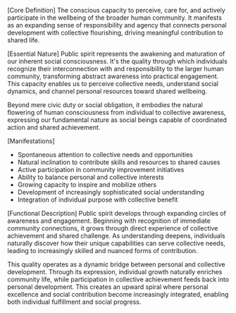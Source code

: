 [Core Definition]
The conscious capacity to perceive, care for, and actively participate in the wellbeing of the broader human community. It manifests as an expanding sense of responsibility and agency that connects personal development with collective flourishing, driving meaningful contribution to shared life.

[Essential Nature]
Public spirit represents the awakening and maturation of our inherent social consciousness. It's the quality through which individuals recognize their interconnection with and responsibility to the larger human community, transforming abstract awareness into practical engagement. This capacity enables us to perceive collective needs, understand social dynamics, and channel personal resources toward shared wellbeing.

Beyond mere civic duty or social obligation, it embodies the natural flowering of human consciousness from individual to collective awareness, expressing our fundamental nature as social beings capable of coordinated action and shared achievement.

[Manifestations]
- Spontaneous attention to collective needs and opportunities
- Natural inclination to contribute skills and resources to shared causes
- Active participation in community improvement initiatives
- Ability to balance personal and collective interests
- Growing capacity to inspire and mobilize others
- Development of increasingly sophisticated social understanding
- Integration of individual purpose with collective benefit

[Functional Description]
Public spirit develops through expanding circles of awareness and engagement. Beginning with recognition of immediate community connections, it grows through direct experience of collective achievement and shared challenge. As understanding deepens, individuals naturally discover how their unique capabilities can serve collective needs, leading to increasingly skilled and nuanced forms of contribution.

This quality operates as a dynamic bridge between personal and collective development. Through its expression, individual growth naturally enriches community life, while participation in collective achievement feeds back into personal development. This creates an upward spiral where personal excellence and social contribution become increasingly integrated, enabling both individual fulfillment and social progress.